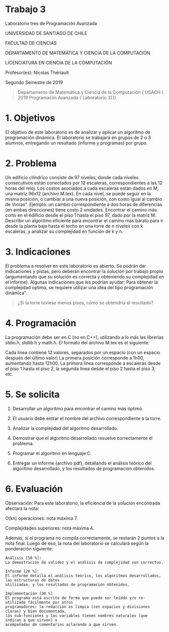 # Trabajo 3
Laboratorio tres de Programación Avanzada

UNIVERSIDAD DE SANTIAGO DE CHILE

FACULTAD DE CIENCIAS

DEPARTAMENTO DE MATEMÁTICA Y CIENCIA DE LA COMPUTACIÓN

LICENCIATURA EN CIENCIA DE LA COMPUTACIÓN

Profesor(es): Nicolas Thériault

Segundo Semestre de 2019

> Departamento de Matemática y Ciencia de la Computación { USACH { 2019
Programaciín Avanzada { Laboratorio 3}}}
# 1. Objetivos

El objetivo de este laboratorio es de analizar y aplicar un algoritmo de programación dinámica.
El laboratorio se trabajará en grupos de 2 o 3 alumnos, entregando un resultado (informe y
programas) por grupo.

# 2. Problema

Un edificio cilíndrico consiste de 97 niveles, donde cada niveles consecutivos están conectados
por 12 escaleras, correspondientes a las 12 horas del reloj. Los costos asociados a cada escaleras
están dados en M, una matriz 96x12 (archivo M.tex). En cada nivel, se puede seguir en la misma
posición, o cambiar a una nueva posición, con costo igual al cambio de \horas". Ejemplo: un
cambio correspondiente a dos horas de diferencias (en ambas direcciones) tiene costo 2 unidades.
Encontrar el camino más corto en el edificio desde el piso 1 hasta el piso 97, dado por la
matriz M.
Describir un algoritmo eficiente para encontrar el camino más barato para ir desde la planta
baja hasta el techo en una torre de n niveles con k escaleras, y analizar su complejidad en
función de k y n.

# 3. Indicaciones

El problema a resolver en este laboratorio es abierto. Se podrán dar indicaciones y pistas,
pero deberán encontrar la solución por trabajo propio (argumentando que su solución es correcta
y obteniendo su complejidad en el informe).
Algunas indicaciones que les podrían ayudar:
Para obtener la complejidad optima, se requiere utilizar una idea del tipo programación
dinámica".

> ¿Si la torre tuviese menos pisos, cómo se obtendría el resultado?

# 4. Programación

La programación debe ser en C (no en C++), utilizando a lo más las librerías stdio.h, stdlib.h
y math.h.
El formato del archivo M.tex es el siguiente:

Cada linea contiene 12 valores, separados por un espacio (con un espacio después del último
valor)
La primera posición corresponde a 1h00, aumentando hasta 12h00.
La primera linea corresponde a escaleras desde el piso 1 hasta el piso 2, la segunda linea
desde el piso 2 hasta el piso 3, etc.

# 5. Se solicita

1. Desarrollar un algoritmo para encontrar el camino más óptimo.

2. El usuario debe entrar el nombre del archivo correspondiente a la torre.

3. Analizar la complejidad del algoritmo desarrollado.

4. Demostrar que el algoritmo desarrollado resuelve correctamente el problema.

5. Programar el algoritmo en lenguaje C.

6. Entregar un informe (archivo pdf), detallando el análisis teórico del algoritmo desarrollado,
y los resultados de programación obtenidos.

# 6. Evaluación

Observación: Para este laboratorio, la eficiencia de la solución encontrada afectará la nota:

O(kn) operaciones: nota máxima 7.

Complejidades superiores: nota máxima 4.

Además, si el programa no compila correctamente, se restarán 2 puntos a la nota final.
Luego de eso, la nota del laboratorio se calculará según la ponderación siguiente:

	Análisis [50 %]:
	La demostración de validez y el análisis de complejidad son correctos.

	Informe [20 %]:
	El informe detalla el análisis teórico, los algoritmos desarrollados, las estructuras de datos
	utilizadas, y los resultados de programación obtenidos.

	Implementación [30 %]
	El programa está escrito de forma que puede ser leíddo y/o re-utilizado fácilmente por otros
	programadores: la redacción es limpia (con espacios y divisiones claras) y bien documentada,
	las sub-funciones y las variables tienen nombres naturales (que indican a que sirven) o
	acompañadas de comentarios aclarando a que sirven.
